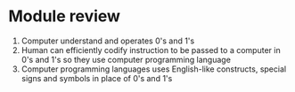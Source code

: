 # Module review

1. Computer understand and operates 0's and 1's
2. Human can efficiently codify instruction to be passed to a computer in 0's
   and 1's so they use computer programming language
3. Computer programming languages uses English-like constructs, special signs
   and symbols in place of 0's and 1's
